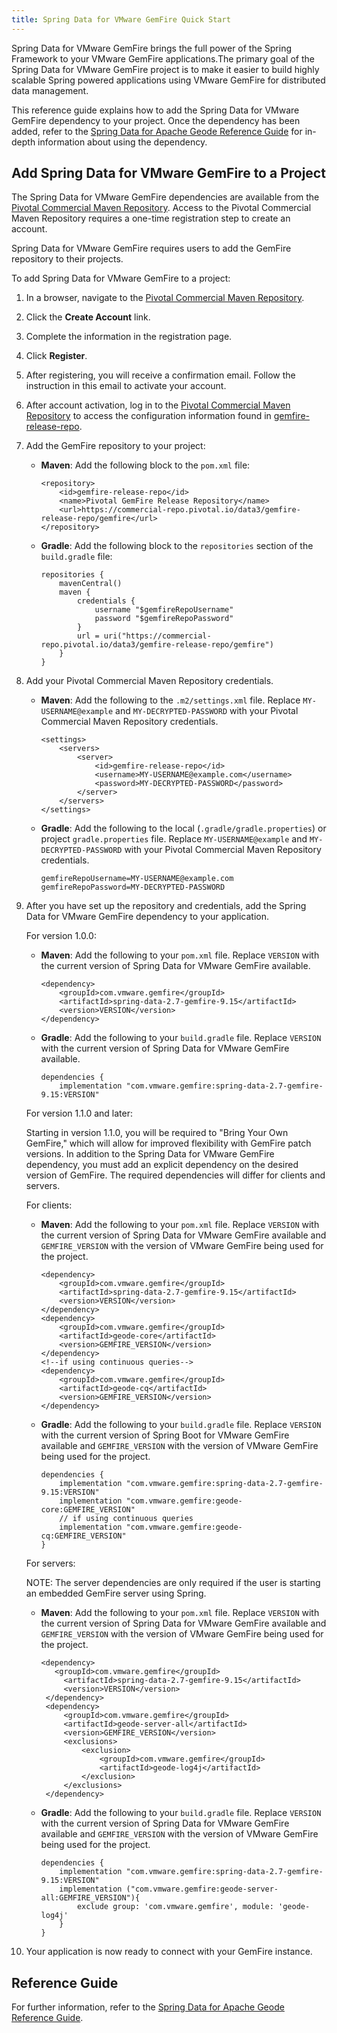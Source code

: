 ```yaml
---
title: Spring Data for VMware GemFire Quick Start
---
```


Spring Data for VMware GemFire brings the full power of the Spring Framework to your VMware GemFire applications.The primary goal of the Spring Data for VMware GemFire project is to make it easier to build highly scalable Spring powered applications using VMware GemFire for distributed data management.

This reference guide explains how to add the Spring Data for VMware GemFire dependency to your project. Once the dependency has been added, refer to the [Spring Data for Apache Geode Reference Guide](https://docs.spring.io/spring-data/geode/docs/current/reference/html/) for in-depth information about using the dependency.


## Add Spring Data for VMware GemFire to a Project

The Spring Data for VMware GemFire dependencies are available from the [Pivotal Commercial Maven Repository](https://commercial-repo.pivotal.io/login/auth). Access to the Pivotal Commercial Maven Repository requires a one-time registration step to create an account.

Spring Data for VMware GemFire requires users to add the GemFire repository to their projects.

To add Spring Data for VMware GemFire to a project:

1. In a browser, navigate to the [Pivotal Commercial Maven Repository](https://commercial-repo.pivotal.io/login/auth).

1. Click the **Create Account** link.

1. Complete the information in the registration page.

1. Click **Register**.

1. After registering, you will receive a confirmation email. Follow the instruction in this email to activate your account.

1. After account activation, log in to the [Pivotal Commercial Maven Repository](https://commercial-repo.pivotal.io/login/auth) to access the configuration information found in [gemfire-release-repo](https://commercial-repo.pivotal.io/repository/gemfire-release-repo).

1. Add the GemFire repository to your project:

    * **Maven**: Add the following block to the `pom.xml` file:

        ```
        <repository>
            <id>gemfire-release-repo</id>
            <name>Pivotal GemFire Release Repository</name>
            <url>https://commercial-repo.pivotal.io/data3/gemfire-release-repo/gemfire</url>
        </repository>
        ```

    * **Gradle**: Add the following block to the `repositories` section of the `build.gradle` file:

        ```
        repositories {
            mavenCentral()
            maven {
                credentials {
                    username "$gemfireRepoUsername"
                    password "$gemfireRepoPassword"
                }
                url = uri("https://commercial-repo.pivotal.io/data3/gemfire-release-repo/gemfire")
            }
        }
        ```

1. Add your Pivotal Commercial Maven Repository credentials.

    * **Maven**: Add the following to the `.m2/settings.xml` file. Replace `MY-USERNAME@example` and `MY-DECRYPTED-PASSWORD` with your Pivotal Commercial Maven Repository credentials.

        ```
        <settings>
            <servers>
                <server>
                    <id>gemfire-release-repo</id>
                    <username>MY-USERNAME@example.com</username>
                    <password>MY-DECRYPTED-PASSWORD</password>
                </server>
            </servers>
        </settings>
        ```

    * **Gradle**: Add the following to the local (`.gradle/gradle.properties`) or project `gradle.properties` file. Replace `MY-USERNAME@example` and `MY-DECRYPTED-PASSWORD` with your Pivotal Commercial Maven Repository credentials.

        ```
        gemfireRepoUsername=MY-USERNAME@example.com 
        gemfireRepoPassword=MY-DECRYPTED-PASSWORD
        ```

1. After you have set up the repository and credentials, add the Spring Data for VMware GemFire dependency to your application.

    For version 1.0.0:

    * **Maven**: Add the following to your `pom.xml` file. Replace `VERSION` with the current version of Spring Data for VMware GemFire available.

        ```
        <dependency>
            <groupId>com.vmware.gemfire</groupId>
            <artifactId>spring-data-2.7-gemfire-9.15</artifactId>
            <version>VERSION</version>
        </dependency>
        ```

    * **Gradle**: Add the following to your `build.gradle` file. Replace `VERSION` with the current version of Spring Data for VMware GemFire available.

        ```
        dependencies {
            implementation "com.vmware.gemfire:spring-data-2.7-gemfire-9.15:VERSION"
        
        ```

    For version 1.1.0 and later:

    Starting in version 1.1.0, you will be required to "Bring Your Own GemFire," which will allow for improved flexibility with GemFire patch versions. In addition to the Spring Data for VMware GemFire dependency, you must add an explicit dependency on the desired version of GemFire. The required dependencies will differ for clients and servers.

    For clients:

    * **Maven**: Add the following to your `pom.xml` file. Replace `VERSION` with the current version of Spring Data for VMware GemFire available and `GEMFIRE_VERSION` with the version of VMware GemFire being used for the project.

        ```
        <dependency>
            <groupId>com.vmware.gemfire</groupId>
            <artifactId>spring-data-2.7-gemfire-9.15</artifactId>
            <version>VERSION</version>
        </dependency>
        <dependency>
            <groupId>com.vmware.gemfire</groupId>
            <artifactId>geode-core</artifactId>
            <version>GEMFIRE_VERSION</version>
        </dependency>
        <!--if using continuous queries-->
        <dependency>
            <groupId>com.vmware.gemfire</groupId>
            <artifactId>geode-cq</artifactId>
            <version>GEMFIRE_VERSION</version>
        </dependency>
        ```

    * **Gradle**: Add the following to your `build.gradle` file. Replace `VERSION` with the current version of Spring Boot for VMware GemFire available and `GEMFIRE_VERSION` with the version of VMware GemFire being used for the project.

        ```
        dependencies {
            implementation "com.vmware.gemfire:spring-data-2.7-gemfire-9.15:VERSION"
            implementation "com.vmware.gemfire:geode-core:GEMFIRE_VERSION"
            // if using continuous queries
            implementation "com.vmware.gemfire:geode-cq:GEMFIRE_VERSION"
        }
        ```

    For servers:

    NOTE: The server dependencies are only required if the user is starting an embedded GemFire server using Spring.

    * **Maven**: Add the following to your `pom.xml` file. Replace `VERSION` with the current version of Spring Data for VMware GemFire available and `GEMFIRE_VERSION` with the version of VMware GemFire being used for the project.

        ```
        <dependency>
           <groupId>com.vmware.gemfire</groupId>
             <artifactId>spring-data-2.7-gemfire-9.15</artifactId>
             <version>VERSION</version>
         </dependency>
         <dependency>
             <groupId>com.vmware.gemfire</groupId>
             <artifactId>geode-server-all</artifactId>
             <version>GEMFIRE_VERSION</version>
             <exclusions>
                 <exclusion>
                     <groupId>com.vmware.gemfire</groupId>
                     <artifactId>geode-log4j</artifactId>
                 </exclusion>
             </exclusions>
         </dependency>
        ```

    * **Gradle**: Add the following to your `build.gradle` file. Replace `VERSION` with the current version of Spring Data for VMware GemFire available and `GEMFIRE_VERSION` with the version of VMware GemFire being used for the project.

        ```
        dependencies {
            implementation "com.vmware.gemfire:spring-data-2.7-gemfire-9.15:VERSION"
            implementation ("com.vmware.gemfire:geode-server-all:GEMFIRE_VERSION"){
                exclude group: 'com.vmware.gemfire', module: 'geode-log4j'
            }
        }
        ```

1. Your application is now ready to connect with your GemFire instance.

## Reference Guide

For further information, refer to the [Spring Data for Apache Geode Reference Guide](https://docs.spring.io/spring-data/geode/docs/current/reference/html/).